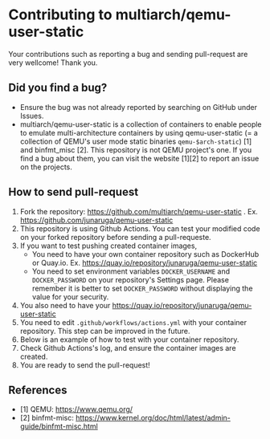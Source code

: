 # Contributing to multiarch/qemu-user-static

Your contributions such as reporting a bug and sending pull-request are very wellcome! Thank you.

## Did you find a bug?

* Ensure the bug was not already reported by searching on GitHub under Issues.
* multiarch/qemu-user-static is a collection of containers to enable people to emulate multi-architecture containers by using qemu-user-static (= a collection of QEMU's user mode static binaries `qemu-$arch-static`) [1] and binfmt_misc [2]. This repository is not QEMU project's one. If you find a bug about them, you can visit the website [1][2] to report an issue on the projects.

## How to send pull-request

1. Fork the repository: https://github.com/multiarch/qemu-user-static . Ex. https://github.com/junaruga/qemu-user-static
2. This repository is using Github Actions. You can test your modified code on your forked repository before sending a pull-requeste.
3. If you want to test pushing created container images,
    * You need to have your own container repository such as DockerHub or Quay.io. Ex. https://quay.io/repository/junaruga/qemu-user-static
    * You need to set environment variables `DOCKER_USERNAME` and `DOCKER_PASSWORD` on your repository's Settings page. Please remember it is better to set `DOCKER_PASSWORD` without displaying the value for your security.
4. You also need to have your https://quay.io/repository/junaruga/qemu-user-static
5. You need to edit `.github/workflows/actions.yml` with your container repository. This step can be improved in the future.
6. Below is an example of how to test with your container repository.
7. Check Github Actions's log, and ensure the container images are created.
8. You are ready to send the pull-request!

## References

* [1] QEMU: https://www.qemu.org/
* [2] binfmt-misc: https://www.kernel.org/doc/html/latest/admin-guide/binfmt-misc.html

